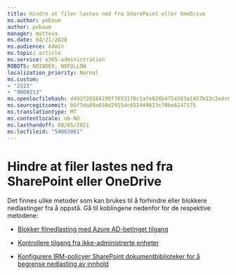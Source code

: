 ```yaml
---
title: Hindre at filer lastes ned fra SharePoint eller OneDrive
ms.author: pebaum
author: pebaum
manager: matteva
ms.date: 04/21/2020
ms.audience: Admin
ms.topic: article
ms.service: o365-administration
ROBOTS: NOINDEX, NOFOLLOW
localization_priority: Normal
ms.custom:
- "2523"
- "9000213"
ms.openlocfilehash: d492f26584199f76531f0c1afe026b4754383a1457b33c2e4c643fb13977b319
ms.sourcegitcommit: b5f7da89a650d2915dc652449623c78be6247175
ms.translationtype: MT
ms.contentlocale: nb-NO
ms.lasthandoff: 08/05/2021
ms.locfileid: "54063061"
---
```

# <a name="prevent-files-from-being-downloaded-from-sharepoint-or-onedrive"></a>Hindre at filer lastes ned fra SharePoint eller OneDrive

Det finnes ulike metoder som kan brukes til å forhindre eller blokkere nedlastinger fra å oppstå. Gå til koblingene nedenfor for de respektive metodene:

- [Blokker filnedlasting med Azure AD-betinget tilgang](https://docs.microsoft.com/cloud-app-security/use-case-proxy-block-session-aad#create-a-block-download-policy-for-unmanaged-devices)

- [Kontrollere tilgang fra ikke-administrerte enheter](https://docs.microsoft.com/sharepoint/control-access-from-unmanaged-devices)

- [Konfigurere IRM-policyer SharePoint dokumentbiblioteker for å begrense nedlasting av innhold](https://docs.microsoft.com/microsoft-365/compliance/set-up-irm-in-sp-admin-center)
